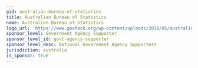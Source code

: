 ```yaml
---
gid: australian-bureau-of-statistics
title: Australian Bureau of Statistics
name: Australian Bureau of Statistics
logo_url: 'https://www.govhack.org/wp-content/uploads/2016/05/australian_bureau_of_statistics.png'
sponsor_level: Government Agency Supporter
sponsor_level_id: govt-agency-supporter
sponsor_level_desc: National Government Agency Supporters
jurisdiction: australia
is_sponsor: true
---
```

